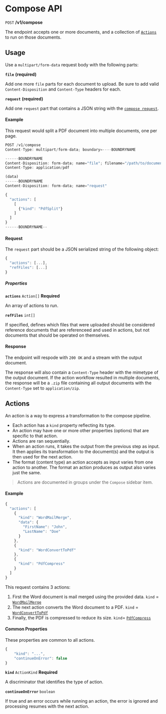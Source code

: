 # Compose API

`POST` **/v1/compose**

The endpoint accepts one or more documents, and a collection of [`Actions`](#actions) to run on those documents.

## Usage


Use a `multipart/form-data` request body with the following parts:

**`file`** **(required)**

Add one more `file` parts for each document to upload. 
Be sure to add valid `Content-Disposition` and `Content-Type` headers for each.

**`request`** **(required)**

Add one `request` part that contains a JSON string with the [`compose request`](#request).


#### Example

This request would split a PDF document into multiple documents, one per page. 

```js
POST /v1/compose
Content-Type: multipart/form-data; boundary=----BOUNDRYNAME

------BOUNDRYNAME
Content-Disposition: form-data; name="file"; filename="/path/to/document.pdf"
Content-Type: application/pdf

(data)
------BOUNDRYNAME
Content-Disposition: form-data; name="request"

{
  "actions": [
    [
      {"kind": "PdfSplit"}
    ]
  ]
}
------BOUNDRYNAME--
```

#### Request

The `request` part should be a JSON serialized string of the following object:

```js
{
  "actions": [...],
  "refFiles": [...]
}
```

##### Properties

**`actions`** `Action[]` **Required**

An array of actions to run.

**`refFiles`** `int[]`

If specified, defines which files that were uploaded should be considered reference documents that are referenceed and used in actions, but not documents that should be operated on themselves.

#### Response

The endpoint will respode with `200 OK` and a stream with the output document.

The response will also contain a `Content-Type` header with the mimetype of the output document. If the action workflow resulted in multiple documents, the response will be a `.zip` file containing all output documents with the `Content-Type` set to `application/zip`.

## Actions

An action is a way to express a transformation to the compose pipeline.

- Each action has a `kind` property reflecting its type.
- An action may have one or more other properties (options) that are specific to that action.
- Actions are ran sequentially.
- When an action runs, it takes the output from the previous step as input. It then applies its transformation to the document(s) and the output is then used for the next action.
- The format (content type) an action accepts as input varies from one action to another. The format an action produces as output also varies just the same.

> Actions are documented in groups under the `Compose` sidebar item.

#### Example

```js
{
  "actions": [
    {
      "kind": "WordMailMerge",
      "data": {
        "FirstName": "John",
        "LastName": "Doe"
      }
    },
    {
      "kind": "WordConvertToPdf"
    },
    {
      "kind": "PdfCompress"
    }
  ]
}
```

This request contains 3 actions:

1. First the Word document is mail merged using the provided data. `kind` = [`WordMailMerge`](/compose/word/MailMergeWordAction.md)
2. The next action converts the Word document to a PDF. `kind` = [`WordConvertToPdf`](/compose/word/ConvertToPdfWordAction.md)
3. Finally, the PDF is compressed to reduce its size. `kind`= [`PdfCompress`](/compose/pdf/CompressPdfAction.md)


#### Common Properties

These properties are common to all actions.

```js
{
    "kind": "...",
    "continueOnError": false
}
```

**`kind`** `ActionKind` **Required**

A discriminator that identifies the type of action.

**`continueOnError`** `boolean`

If true and an error occurs while running an action, the error is ignored and processing resumes with the next action.